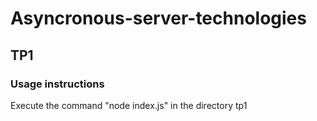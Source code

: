 # Asyncronous-server-technologies
## TP1

### Usage instructions

Execute the command "node index.js" in the directory tp1